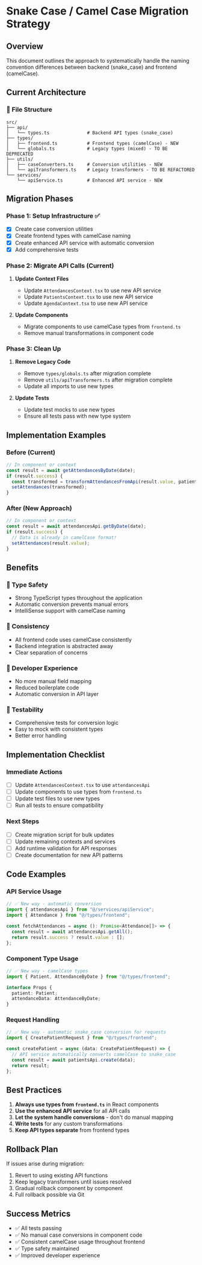 # Snake Case / Camel Case Migration Strategy

## Overview

This document outlines the approach to systematically handle the naming convention differences between backend (snake_case) and frontend (camelCase).

## Current Architecture

### 📁 File Structure

```
src/
├── api/
│   └── types.ts              # Backend API types (snake_case)
├── types/
│   ├── frontend.ts           # Frontend types (camelCase) - NEW
│   └── globals.ts            # Legacy types (mixed) - TO BE DEPRECATED
├── utils/
│   ├── caseConverters.ts     # Conversion utilities - NEW
│   └── apiTransformers.ts    # Legacy transformers - TO BE REFACTORED
└── services/
    └── apiService.ts         # Enhanced API service - NEW
```

## Migration Phases

### Phase 1: Setup Infrastructure ✅

- [x] Create case conversion utilities
- [x] Create frontend types with camelCase naming
- [x] Create enhanced API service with automatic conversion
- [x] Add comprehensive tests

### Phase 2: Migrate API Calls (Current)

1. **Update Context Files**

   - Update `AttendancesContext.tsx` to use new API service
   - Update `PatientsContext.tsx` to use new API service
   - Update `AgendaContext.tsx` to use new API service

2. **Update Components**
   - Migrate components to use camelCase types from `frontend.ts`
   - Remove manual transformations in component code

### Phase 3: Clean Up

1. **Remove Legacy Code**

   - Remove `types/globals.ts` after migration complete
   - Remove `utils/apiTransformers.ts` after migration complete
   - Update all imports to use new types

2. **Update Tests**
   - Update test mocks to use new types
   - Ensure all tests pass with new type system

## Implementation Examples

### Before (Current)

```typescript
// In component or context
const result = await getAttendancesByDate(date);
if (result.success) {
  const transformed = transformAttendancesFromApi(result.value, patients);
  setAttendances(transformed);
}
```

### After (New Approach)

```typescript
// In component or context
const result = await attendancesApi.getByDate(date);
if (result.success) {
  // Data is already in camelCase format!
  setAttendances(result.value);
}
```

## Benefits

### 🎯 Type Safety

- Strong TypeScript types throughout the application
- Automatic conversion prevents manual errors
- IntelliSense support with camelCase naming

### 🔄 Consistency

- All frontend code uses camelCase consistently
- Backend integration is abstracted away
- Clear separation of concerns

### 🚀 Developer Experience

- No more manual field mapping
- Reduced boilerplate code
- Automatic conversion in API layer

### 🧪 Testability

- Comprehensive tests for conversion logic
- Easy to mock with consistent types
- Better error handling

## Implementation Checklist

### Immediate Actions

- [ ] Update `AttendancesContext.tsx` to use `attendancesApi`
- [ ] Update components to use types from `frontend.ts`
- [ ] Update test files to use new types
- [ ] Run all tests to ensure compatibility

### Next Steps

- [ ] Create migration script for bulk updates
- [ ] Update remaining contexts and services
- [ ] Add runtime validation for API responses
- [ ] Create documentation for new API patterns

## Code Examples

### API Service Usage

```typescript
// ✅ New way - automatic conversion
import { attendancesApi } from "@/services/apiService";
import { Attendance } from "@/types/frontend";

const fetchAttendances = async (): Promise<Attendance[]> => {
  const result = await attendancesApi.getAll();
  return result.success ? result.value : [];
};
```

### Component Type Usage

```typescript
// ✅ New way - camelCase types
import { Patient, AttendanceByDate } from "@/types/frontend";

interface Props {
  patient: Patient;
  attendanceData: AttendanceByDate;
}
```

### Request Handling

```typescript
// ✅ New way - automatic snake_case conversion for requests
import { CreatePatientRequest } from "@/types/frontend";

const createPatient = async (data: CreatePatientRequest) => {
  // API service automatically converts camelCase to snake_case
  const result = await patientsApi.create(data);
  return result;
};
```

## Best Practices

1. **Always use types from `frontend.ts`** in React components
2. **Use the enhanced API service** for all API calls
3. **Let the system handle conversions** - don't do manual mapping
4. **Write tests** for any custom transformations
5. **Keep API types separate** from frontend types

## Rollback Plan

If issues arise during migration:

1. Revert to using existing API functions
2. Keep legacy transformers until issues resolved
3. Gradual rollback component by component
4. Full rollback possible via Git

## Success Metrics

- ✅ All tests passing
- ✅ No manual case conversions in component code
- ✅ Consistent camelCase usage throughout frontend
- ✅ Type safety maintained
- ✅ Improved developer experience
